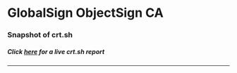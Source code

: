 # GlobalSign ObjectSign CA
### Snapshot of crt.sh
##### Click [here](https://crt.sh/?q=9AD976B8D8E3DEDDA7429D4953080923F9731EB5D0394BE83FF207812A936D31) for a live crt.sh report

---
